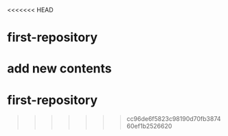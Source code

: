 <<<<<<< HEAD
# first-repository
add new contents
=======
# first-repository
>>>>>>> cc96de6f5823c98190d70fb387460ef1b2526620
